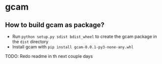 # gcam

## How to build gcam as package?

* Run `python setup.py sdist bdist_wheel` to create the gcam package in the `dist` directory
* Install gcam with `pip install gcam-0.0.1-py3-none-any.whl`

TODO: Redo readme in th next couple days